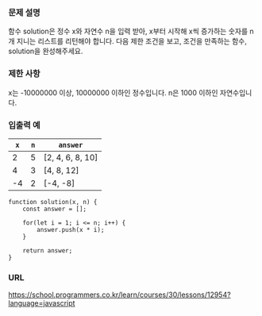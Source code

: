 ### 문제 설명
함수 solution은 정수 x와 자연수 n을 입력 받아, x부터 시작해 x씩 증가하는 숫자를 n개 지니는 리스트를 리턴해야 합니다. 다음 제한 조건을 보고, 조건을 만족하는 함수, solution을 완성해주세요.

### 제한 사항
x는 -10000000 이상, 10000000 이하인 정수입니다.
n은 1000 이하인 자연수입니다.

### 입출력 예
| `x` | `n` | `answer` |
| --- | --- | --- |
| 2 | 5 | [2, 4, 6, 8, 10] |
| 4 | 3 | [4, 8, 12] |
| -4 | 2 | [-4, -8] |

```
function solution(x, n) {
    const answer = [];
    
    for(let i = 1; i <= n; i++) {
        answer.push(x * i);
    }   
    
    return answer;
}
```

### URL
https://school.programmers.co.kr/learn/courses/30/lessons/12954?language=javascript